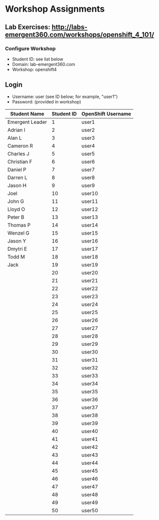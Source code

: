 # Workshop Assignments
## Lab Exercises: http://labs-emergent360.com/workshops/openshift_4_101/
### Configure Workshop
- Student ID: see list below
- Domain: lab-emergent360.com
- Workshop: openshift4

## Login
- Username: user<id> (see ID below; for example, "user1")
- Password: (provided in workshop)

| Student Name | Student ID | OpenShift Username | 
|------------ | ---------------| ---------------|
|	Emergent Leader	|	1	|	user1	|
|	Adrian I	|	2	|	user2	|
|	Alan L	|	3	|	user3	|
|	Cameron R |	4	|	user4	|
|	Charles J |	5	|	user5	|
|	Christian F |	6	|	user6	|
|	Daniel P	|	7	|	user7	|
|	Darren L	|	8	|	user8	|
|	Jason H	|	9	|	user9	|
|	Joel 	|	10	|	user10	|
|	John G	|	11	|	user11	|
|	Lloyd O |	12	|	user12	|
|	Peter B |	13	|	user13	|
| Thomas P | 14 | user14 |
| Wenzel G | 15 | user15 |
|  Jason Y | 16 | user16 |
|  Dmytri E | 17 | user17 |
|  Todd M | 18 | user18 |  
|  Jack | 19 | user19 |  
|  | 20 | user20 |  
|  | 21 | user21 |
|  | 22 | user22 |
|  | 23 | user23 |
|  | 24 | user24 |
|  | 25 | user25 |
|  | 26 | user26 |
|  | 27 | user27 |
|  | 28 | user28 |
|  | 29 | user29 |
|  | 30 | user30 |
|  | 31 | user31 |
|  | 32 | user32 |
|  | 33 | user33 |
|  | 34 | user34 |
|  | 35 | user35 |  
|  | 36 | user36 |
|  | 37 | user37 |
|  | 38 | user38 |
|  | 39 | user39 |
|  | 40 | user40 |
|  | 41 | user41 |
|  | 42 | user42 |
|  | 43 | user43 |
|  | 44 | user44 |
|  | 45 | user45 |
|  | 46 | user46 |
|  | 47 | user47 |
|  | 48 | user48 |
|  | 49 | user49 |
|  | 50 | user50 |
  

